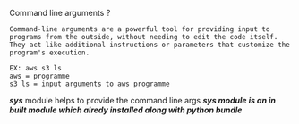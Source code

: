 Command line arguments ?

```
Command-line arguments are a powerful tool for providing input to programs from the outside, without needing to edit the code itself.
They act like additional instructions or parameters that customize the program's execution. 

EX: aws s3 ls 
aws = programme
s3 ls = input arguments to aws programme 
```

***sys*** module helps to provide the command line args
***sys module is an in built module which alredy installed along with python bundle***
